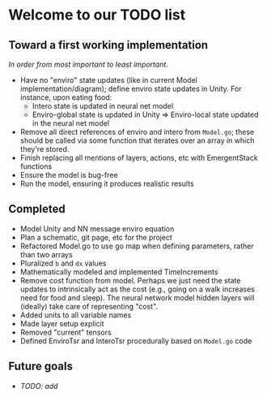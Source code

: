 <h1>Welcome to our TODO list</h1>

 <h2>Toward a first working implementation</h2>
 
 *In order from most important to least important.*
 
 * Have no "enviro" state updates (like in current Model implementation/diagram); define enviro state updates in Unity. For instance, upon eating food:
   * Intero state is updated in neural net model
   * Enviro-global state is updated in Unity => Enviro-local state updated in the neural net model
 * Remove all direct references of enviro and intero from `Model.go`; these should be called via some function that iterates over an array in which they're stored.
 * Finish replacing all mentions of layers, actions, etc with EmergentStack functions
 * Ensure the model is bug-free
 * Run the model, ensuring it produces realistic results
 
 <h2>Completed</h2>
 
 * Model Unity and NN message enviro equation 
 * Plan a schematic, git page, etc for the project
 * Refactored Model.go to use go map when defining parameters, rather than two arrays
 * Pluralized `b` and `dx` values
 * Mathematically modeled and implemented TimeIncrements
 * Remove cost function from model.  Perhaps we just need the state updates to intrinsically act as the cost (e.g., going on a walk increases need for food and sleep).  The neural network model hidden layers will (ideally) take care of representing "cost".
 * Added units to all variable names
 * Made layer setup explicit
 * Removed "current" tensors
 * Defined EnviroTsr and InteroTsr procedurally based on `Model.go` code

 <h2>Future goals</h2>
 
 * *TODO: add*
 